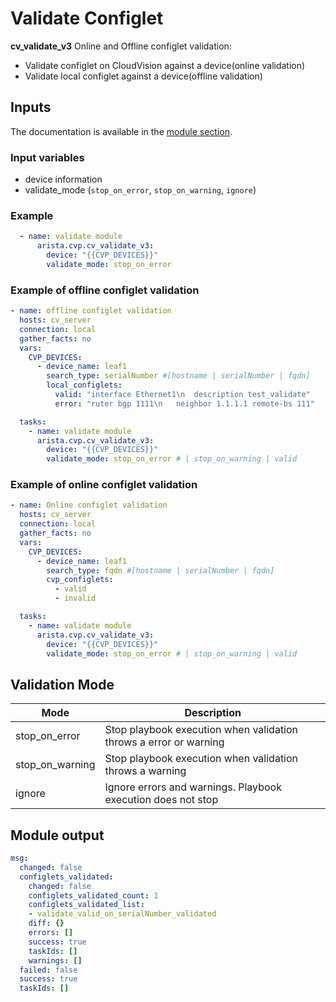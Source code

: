 # Validate Configlet

**cv_validate_v3** Online and Offline configlet validation:

- Validate configlet on CloudVision against a device(online validation)
- Validate local configlet against a device(offline validation)

## Inputs

The documentation is available in the [module section](../../modules/cv_validate_v3.rst.md).

### Input variables

- device information
- validate_mode (`stop_on_error`, `stop_on_warning`, `ignore`)

### Example

```yaml
  - name: validate module
      arista.cvp.cv_validate_v3:
        device: "{{CVP_DEVICES}}"
        validate_mode: stop_on_error
```

### Example of offline configlet validation

```yaml
- name: offline configlet validation
  hosts: cv_server
  connection: local
  gather_facts: no
  vars:
    CVP_DEVICES:
      - device_name: leaf1
        search_type: serialNumber #[hostname | serialNumber | fqdn]
        local_configlets:
          valid: "interface Ethernet1\n  description test_validate"
          error: "ruter bgp 1111\n   neighbor 1.1.1.1 remote-bs 111"

  tasks:
    - name: validate module
      arista.cvp.cv_validate_v3:
        device: "{{CVP_DEVICES}}"
        validate_mode: stop_on_error # | stop_on_warning | valid
```

### Example of online configlet validation

```yaml
- name: Online configlet validation
  hosts: cv_server
  connection: local
  gather_facts: no
  vars:
    CVP_DEVICES:
      - device_name: leaf1
        search_type: fqdn #[hostname | serialNumber | fqdn]
        cvp_configlets:
          - valid
          - invalid

  tasks:
    - name: validate module
      arista.cvp.cv_validate_v3:
        device: "{{CVP_DEVICES}}"
        validate_mode: stop_on_error # | stop_on_warning | valid
```

## Validation Mode

| Mode              |   Description   |
|-------------------|-----------------------|
| stop_on_error     | Stop playbook execution when validation throws a error or warning |
| stop_on_warning   | Stop playbook execution when validation throws a warning |
| ignore            | Ignore errors and warnings. Playbook execution does not stop |

## Module output

```yaml
msg:
  changed: false
  configlets_validated:
    changed: false
    configlets_validated_count: 1
    configlets_validated_list:
    - validate_valid_on_serialNumber_validated
    diff: {}
    errors: []
    success: true
    taskIds: []
    warnings: []
  failed: false
  success: true
  taskIds: []
```
